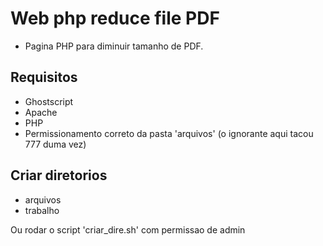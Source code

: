 # Web php reduce file PDF
* Pagina PHP para diminuir tamanho de PDF.

## Requisitos
* Ghostscript
* Apache
* PHP
* Permissionamento correto da pasta 'arquivos' (o ignorante aqui tacou 777 duma vez)

## Criar diretorios 
* arquivos
* trabalho

Ou rodar o script 'criar_dire.sh' com permissao de admin 
